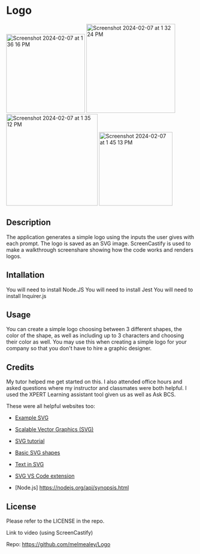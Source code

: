 # Logo

<img width="210" alt="Screenshot 2024-02-07 at 1 36 16 PM" src="https://github.com/melmealey/Logo/assets/147653410/ff39873c-725b-42a3-a215-63e09029f495">

<img width="237" alt="Screenshot 2024-02-07 at 1 32 24 PM" src="https://github.com/melmealey/Logo/assets/147653410/cc407801-f1ad-4b26-8b6c-388e196d93bc">

<img width="244" alt="Screenshot 2024-02-07 at 1 35 12 PM" src="https://github.com/melmealey/Logo/assets/147653410/b7684aff-2fcd-42a2-aaf0-6eef8b635c1b">

<img width="196" alt="Screenshot 2024-02-07 at 1 45 13 PM" src="https://github.com/melmealey/Logo/assets/147653410/63317bad-7ebb-4819-a98a-08c35e0ed8fc">

## Description

The application generates a simple logo using the inputs the user gives with each prompt. The logo is saved as an SVG image.
ScreenCastify is used to make a walkthrough screenshare showing how the code works and renders logos.

## Intallation
You will need to install Node.JS
You will need to install Jest
You will need to install Inquirer.js


## Usage
You can create a simple logo choosing between 3 different shapes, the color of the shape, as well as including up to 3 characters and choosing their color as well. You may use this when creating a simple logo for your company so that you don't have to hire a graphic designer.

## Credits
My tutor helped me get started on this. 
I also attended office hours and asked questions where my instructor and classmates were both helpful. 
I used the XPERT Learning assistant tool given us as well as Ask BCS. 

These were all helpful websites too:

* [Example SVG](https://static.fullstack-bootcamp.com/fullstack-ground/module-10/circle.svg)

* [Scalable Vector Graphics (SVG)](https://en.wikipedia.org/wiki/Scalable_Vector_Graphics)

* [SVG tutorial](https://developer.mozilla.org/en-US/docs/Web/SVG/Tutorial)

* [Basic SVG shapes](https://developer.mozilla.org/en-US/docs/Web/SVG/Tutorial/Basic_Shapes)

* [Text in SVG](https://developer.mozilla.org/en-US/docs/Web/SVG/Tutorial/Texts)

* [SVG VS Code extension](https://marketplace.visualstudio.com/items?itemName=jock.svg)

* [Node.js] https://nodejs.org/api/synopsis.html


## License
Please refer to the LICENSE in the repo.


Link to video (using ScreenCastify) 

Repo:
https://github.com/melmealey/Logo